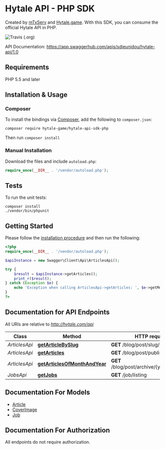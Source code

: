 # Hytale API - PHP SDK

Created by [mTxServ](https://mtxserv.com) and [Hytale.game](https://hytale.game).
With this SDK, you can consume the official Hytale API in PHP.

![Travis (.org)](https://img.shields.io/travis/mTxServ/hytale-api-sdk-php.svg)

API Documentation: https://app.swaggerhub.com/apis/sdieunidou/hytale-api/1.0

## Requirements

PHP 5.5 and later

## Installation & Usage
### Composer

To install the bindings via [Composer](http://getcomposer.org/), add the following to `composer.json`:

```
composer require hytale-game/hytale-api-sdk-php
```

Then run `composer install`

### Manual Installation

Download the files and include `autoload.php`:

```php
require_once(__DIR__ . '/vendor/autoload.php');
```

## Tests

To run the unit tests:

```
composer install
./vendor/bin/phpunit
```

## Getting Started

Please follow the [installation procedure](#installation--usage) and then run the following:

```php
<?php
require_once(__DIR__ . '/vendor/autoload.php');

$apiInstance = new Swagger\Client\Api\ArticlesApi();

try {
    $result = $apiInstance->getArticles();
    print_r($result);
} catch (Exception $e) {
    echo 'Exception when calling ArticlesApi->getArticles: ', $e->getMessage(), PHP_EOL;
}
?>
```

## Documentation for API Endpoints

All URIs are relative to *http://hytale.com/api*

Class | Method | HTTP request | Description
------------ | ------------- | ------------- | -------------
*ArticlesApi* | [**getArticleBySlug**](docs/Api/ArticlesApi.md#getarticlebyslug) | **GET** /blog/post/slug/{slug} | 
*ArticlesApi* | [**getArticles**](docs/Api/ArticlesApi.md#getarticles) | **GET** /blog/post/published | 
*ArticlesApi* | [**getArticlesOfMonthAndYear**](docs/Api/ArticlesApi.md#getarticlesofmonthandyear) | **GET** /blog/post/archive/{year}/{month}/ | 
*JobsApi* | [**getJobs**](docs/Api/JobsApi.md#getjobs) | **GET** /job/listing | 


## Documentation For Models

 - [Article](docs/Model/Article.md)
 - [CoverImage](docs/Model/CoverImage.md)
 - [Job](docs/Model/Job.md)


## Documentation For Authorization

 All endpoints do not require authorization.